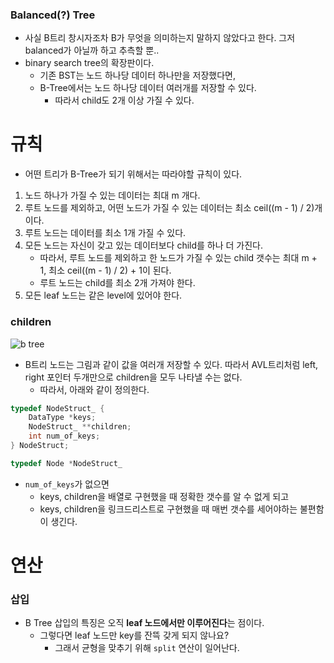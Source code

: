 ### Balanced(?) Tree

- 사실 B트리 창시자조차 B가 무엇을 의미하는지 말하지 않았다고 한다. 그저 balanced가 아닐까 하고 추측할 뿐..
- binary search tree의 확장판이다.
  - 기존 BST는 노드 하나당 데이터 하나만을 저장했다면,
  - B-Tree에서는 노드 하나당 데이터 여러개를 저장할 수 있다.
    - 따라서 child도 2개 이상 가질 수 있다.

# 규칙

- 어떤 트리가 B-Tree가 되기 위해서는 따라야할 규칙이 있다.

1. 노드 하나가 가질 수 있는 데이터는 최대 m 개다.
2. 루트 노드를 제외하고, 어떤 노드가 가질 수 있는 데이터는 최소 ceil((m - 1) / 2)개이다.
3. 루트 노드는 데이터를 최소 1개 가질 수 있다.
4. 모든 노드는 자신이 갖고 있는 데이터보다 child를 하나 더 가진다.
   - 따라서, 루트 노드를 제외하고 한 노드가 가질 수 있는 child 갯수는 최대 m + 1, 최소 ceil((m - 1) / 2) + 1이 된다.
   - 루트 노드는 child를 최소 2개 가져야 한다.
5. 모든 leaf 노드는 같은 level에 있어야 한다.

### children

![b tree](http://www.cs.cornell.edu/courses/cs312/2008sp/recitations/images/B-trees.gif)

- B트리 노드는 그림과 같이 값을 여러개 저장할 수 있다. 따라서 AVL트리처럼 left, right 포인터 두개만으로 children을 모두 나타낼 수는 없다.
  - 따라서, 아래와 같이 정의한다.

```C++
typedef NodeStruct_ {
    DataType *keys;
    NodeStruct_ **children;
    int num_of_keys;
} NodeStruct;

typedef Node *NodeStruct_
```

- `num_of_keys`가 없으면
  - keys, children을 배열로 구현했을 때 정확한 갯수를 알 수 없게 되고
  - keys, children을 링크드리스트로 구현했을 때 매번 갯수를 세어야하는 불편함이 생긴다.

# 연산

### 삽입

- B Tree 삽입의 특징은 오직 **leaf 노드에서만 이루어진다**는 점이다.
  - 그렇다면 leaf 노드만 key를 잔뜩 갖게 되지 않나요?
    - 그래서 균형을 맞추기 위해 `split` 연산이 일어난다.
